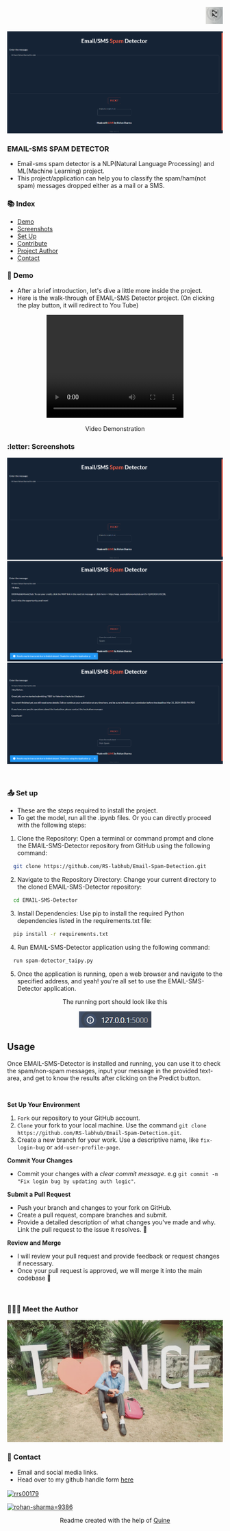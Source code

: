 <p align="right">
    <img height="40px" width="40px" src="Assets\RS LOGO.png" />
</p>
<p align="center">
  <img src="Assets/Preview.png"  />
</p>


### EMAIL-SMS SPAM DETECTOR
- Email-sms spam detector is a NLP(Natural Language Processing) and ML(Machine Learning) project.
- This project/application can help you to classify the spam/ham(not spam) messages dropped either as a mail or a SMS.


### :books: Index

- [Demo](#movie_camera-Demo)
- [Screenshots](#letter-screenshots)
- [Set Up](#outbox_tray-Set-up)
- [Contribute](#building_construction-Contribute)
- [Project Author](#people_holding_hands-Meet-the-Author)
- [Contact](#email-contact)


###  :movie_camera: Demo
- After a brief introduction, let's dive a little more inside the project.
- Here is the walk-through of EMAIL-SMS Detector project. (On clicking the play button, it will redirect to You Tube)

<p align="center">
  <video width="320" height="240" controls>
    <source src="preview.mp4" type="video/mp4">
    <source src="preview.ogg" type="video/ogg">
    Your browser does not support the video tag.
  </video>
</p>
<p align="center">Video Demonstration</p>

### :letter: Screenshots
<p align="center">
  <img src="Assets/Preview.png"  />
  <img src="Assets/spam.png"  />
  <img src="Assets/not-spam.png"  />
</p>


$~$

###  :outbox_tray: Set up
- These are the steps required to install the project.
- To get the model, run all the .ipynb files. Or you can directly proceed with the following steps:


1. Clone the Repository: Open a terminal or command prompt and clone the EMAIL-SMS-Detector repository from GitHub using the following command:

  ```bash
    git clone https://github.com/RS-labhub/Email-Spam-Detection.git
  ```

2. Navigate to the Repository Directory: Change your current directory to the cloned EMAIL-SMS-Detector repository:

  ```bash
    cd EMAIL-SMS-Detector
  ```

3. Install Dependencies: Use pip to install the required Python dependencies listed in the requirements.txt file:

  ```bash
    pip install -r requirements.txt
  ```

4. Run EMAIL-SMS-Detector application using the following command:

  ```py
    run spam-detector_taipy.py
  ```

5. Once the application is running, open a web browser and navigate to the specified address, and yeah! you're all set to use the EMAIL-SMS-Detector application.
<p align="center">
  The running port should look like this
</p>
<p align="center">
<img src="Assets/port.png" >
</p>


## Usage
Once EMAIL-SMS-Detector is installed and running, you can use it to check the spam/non-spam messages, input your message in the provided text-area, and get to know the results after clicking on the Predict button.


$~$
    
**Set Up Your Environment**

1. `Fork` our repository to your GitHub account. 
2. `Clone` your fork to your local machine. 
    Use the command `git clone https://github.com/RS-labhub/Email-Spam-Detection.git`.
3. Create a new branch for your work. 
    Use a descriptive name, like `fix-login-bug` or `add-user-profile-page`.
    
**Commit Your Changes**

- Commit your changes with a _clear commit message_. 
  e.g `git commit -m "Fix login bug by updating auth logic"`.

**Submit a Pull Request**

- Push your branch and changes to your fork on GitHub.
- Create a pull request, compare branches and submit.
- Provide a detailed description of what changes you've made and why. 
  Link the pull request to the issue it resolves. 🔗
    
**Review and Merge**

- I will review your pull request and provide feedback or request changes if necessary. 
- Once your pull request is approved, we will merge it into the main codebase 🥳

$~$

### :people_holding_hands: Meet the Author

<img  src="Assets/Author.jpg" alt="Author">


### :email: Contact 
- Email and social media links.
- Head over to my github handle form [here](https://github.com/RS-labhub)

<p align="left">
<a href="https://twitter.com/rrs00179" target="blank"><img align="center" src="https://img.shields.io/badge/X-000000?style=for-the-badge&logo=x&logoColor=white" alt="rrs00179" /></a>
</p>
<p align="left">
<a href="https://www.linkedin.com/in/rohan-sharma-9386rs/" target="blank"><img src="https://img.shields.io/badge/LinkedIn-0077B5?style=for-the-badge&logo=linkedin&logoColor=white" alt="rohan-sharma=9386" /></a>
</p>

<p align="center">
  Readme created with the help of <a href="https://github.com/quine-sh/README-Template/blob/main/README.md" alt="https://github.com/quine-sh/README-Template/blob/main/README.md">Quine</a>
</p>